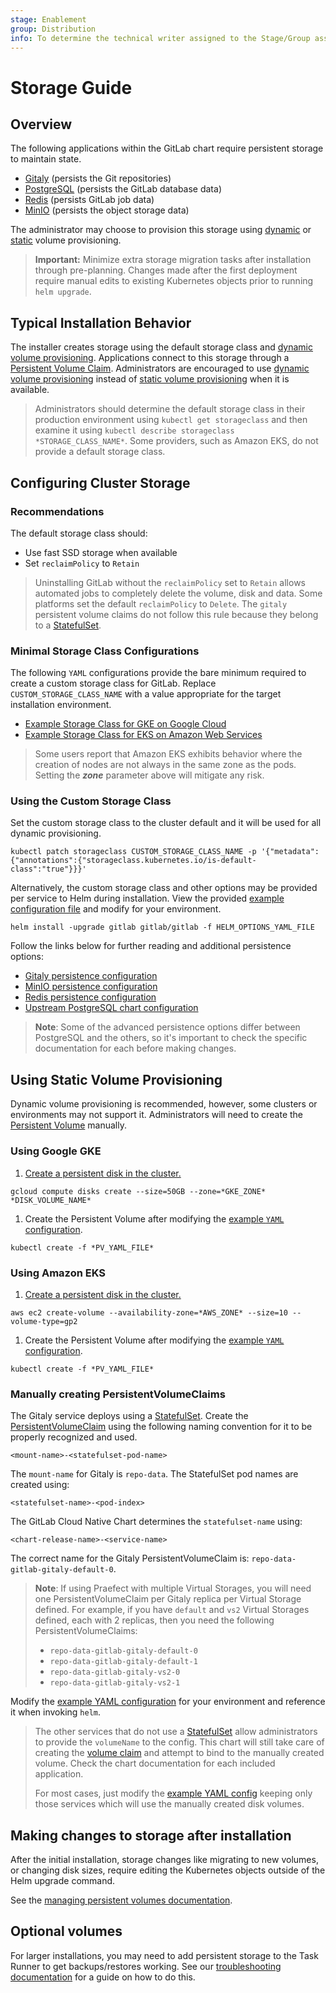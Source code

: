 ```yaml
---
stage: Enablement
group: Distribution
info: To determine the technical writer assigned to the Stage/Group associated with this page, see https://about.gitlab.com/handbook/engineering/ux/technical-writing/#designated-technical-writers
---
```


# Storage Guide

## Overview

The following applications within the GitLab chart require persistent storage to maintain state.

- [Gitaly](../charts/gitlab/gitaly/index.md) (persists the Git repositories)
- [PostgreSQL](https://github.com/bitnami/charts/tree/master/bitnami/postgresql) (persists the GitLab database data)
- [Redis](https://github.com/bitnami/charts/tree/master/bitnami/redis) (persists GitLab job data)
- [MinIO](../charts/minio/index.md) (persists the object storage data)

The administrator may choose to provision this storage using [dynamic](https://kubernetes.io/docs/concepts/storage/persistent-volumes/#dynamic) or [static](https://kubernetes.io/docs/concepts/storage/persistent-volumes/#static) volume provisioning.

> **Important:** Minimize extra storage migration tasks after installation through pre-planning. Changes made
> after the first deployment require manual edits to existing Kubernetes objects prior to running `helm upgrade`.

## Typical Installation Behavior

The installer creates storage using the default storage class and [dynamic volume provisioning](https://kubernetes.io/docs/concepts/storage/persistent-volumes/#dynamic). Applications
connect to this storage through a [Persistent Volume Claim](https://kubernetes.io/docs/concepts/storage/persistent-volumes/#persistentvolumeclaims). Administrators are encouraged to use [dynamic volume provisioning](https://kubernetes.io/docs/concepts/storage/persistent-volumes/#dynamic)
instead of [static volume provisioning](https://kubernetes.io/docs/concepts/storage/persistent-volumes/#static) when it is available.

> Administrators should determine the default storage class in their production environment using `kubectl get storageclass`
> and then examine it using `kubectl describe storageclass *STORAGE_CLASS_NAME*`. Some providers, such as Amazon EKS, do not provide a default storage class.

## Configuring Cluster Storage

### Recommendations

The default storage class should:

- Use fast SSD storage when available
- Set `reclaimPolicy` to `Retain`

> Uninstalling GitLab without the `reclaimPolicy` set to `Retain` allows automated jobs to completely delete the volume, disk and data.
> Some platforms set the default `reclaimPolicy` to `Delete`. The `gitaly` persistent volume claims do not follow this rule because
> they belong to a [StatefulSet](https://kubernetes.io/docs/concepts/workloads/controllers/statefulset/).

### Minimal Storage Class Configurations

The following `YAML` configurations provide the bare minimum required to create a custom storage class for GitLab. Replace
`CUSTOM_STORAGE_CLASS_NAME` with a value appropriate for the target installation environment.

- [Example Storage Class for GKE on Google Cloud](https://gitlab.com/gitlab-org/charts/gitlab/blob/master/examples/storage/gke_storage_class.yml)
- [Example Storage Class for EKS on Amazon Web Services](https://gitlab.com/gitlab-org/charts/gitlab/blob/master/examples/storage/eks_storage_class.yml)

> Some users report that Amazon EKS exhibits behavior where the creation of nodes are not always
> in the same zone as the pods. Setting the ***zone*** parameter above will mitigate any risk.

### Using the Custom Storage Class

Set the custom storage class to the cluster default and it will be used for all dynamic provisioning.

```shell
kubectl patch storageclass CUSTOM_STORAGE_CLASS_NAME -p '{"metadata": {"annotations":{"storageclass.kubernetes.io/is-default-class":"true"}}}'
```

Alternatively, the custom storage class and other options may be provided per service to Helm during installation. View
the provided [example configuration file](https://gitlab.com/gitlab-org/charts/gitlab/blob/master/examples/storage/helm_options.yml) and modify for your environment.

```shell
helm install -upgrade gitlab gitlab/gitlab -f HELM_OPTIONS_YAML_FILE
```

Follow the links below for further reading and additional persistence options:

- [Gitaly persistence configuration](../charts/gitlab/gitaly/index.md#git-repository-persistence)
- [MinIO persistence configuration](../charts/minio/index.md#persistence)
- [Redis persistence configuration](https://github.com/bitnami/charts/tree/master/bitnami/redis#persistence)
- [Upstream PostgreSQL chart configuration](https://github.com/bitnami/charts/tree/master/bitnami/postgresql#configuration-and-installation-details)

> **Note**: Some of the advanced persistence options differ between PostgreSQL and the others, so it's important to check
> the specific documentation for each before making changes.

## Using Static Volume Provisioning

Dynamic volume provisioning is recommended, however, some clusters or environments may not support it. Administrators
will need to create the [Persistent Volume](https://kubernetes.io/docs/concepts/storage/persistent-volumes/#persistent-volumes) manually.

### Using Google GKE

1. [Create a persistent disk in the cluster.](https://kubernetes.io/docs/concepts/storage/volumes/#creating-a-pd)

```shell
gcloud compute disks create --size=50GB --zone=*GKE_ZONE* *DISK_VOLUME_NAME*
```

1. Create the Persistent Volume after modifying the [example `YAML` configuration](https://gitlab.com/gitlab-org/charts/gitlab/blob/master/examples/storage/gke_pv_example.yml).

```shell
kubectl create -f *PV_YAML_FILE*
```

### Using Amazon EKS

1. [Create a persistent disk in the cluster.](https://kubernetes.io/docs/concepts/storage/volumes/#creating-an-ebs-volume)

```shell
aws ec2 create-volume --availability-zone=*AWS_ZONE* --size=10 --volume-type=gp2
```

1. Create the Persistent Volume after modifying the [example `YAML` configuration](https://gitlab.com/gitlab-org/charts/gitlab/blob/master/examples/storage/eks_pv_example.yml).

```shell
kubectl create -f *PV_YAML_FILE*
```

### Manually creating PersistentVolumeClaims

The Gitaly service deploys using a [StatefulSet](https://kubernetes.io/docs/concepts/workloads/controllers/statefulset/). Create the [PersistentVolumeClaim](https://kubernetes.io/docs/concepts/storage/persistent-volumes/#persistentvolumeclaims)
using the following naming convention for it to be properly recognized and used.

```plaintext
<mount-name>-<statefulset-pod-name>
```

The `mount-name` for Gitaly is `repo-data`. The StatefulSet pod names are created using:

```plaintext
<statefulset-name>-<pod-index>
```

The GitLab Cloud Native Chart determines the `statefulset-name` using:

```plaintext
<chart-release-name>-<service-name>
```

The correct name for the Gitaly PersistentVolumeClaim is: `repo-data-gitlab-gitaly-default-0`.

> **Note**: If using Praefect with multiple Virtual Storages, you will need one PersistentVolumeClaim
> per Gitaly replica per Virtual Storage defined. For example, if you have `default` and `vs2` Virtual
> Storages defined, each with 2 replicas, then you need the following PersistentVolumeClaims:
>
> - `repo-data-gitlab-gitaly-default-0`
> - `repo-data-gitlab-gitaly-default-1`
> - `repo-data-gitlab-gitaly-vs2-0`
> - `repo-data-gitlab-gitaly-vs2-1`

Modify the [example YAML configuration](https://gitlab.com/gitlab-org/charts/gitlab/blob/master/examples/storage/gitaly_persistent_volume_claim.yml) for your environment and reference it when invoking `helm`.

> The other services that do not use a [StatefulSet](https://kubernetes.io/docs/concepts/workloads/controllers/statefulset/) allow administrators to provide the `volumeName`
> to the config. This chart will still take care of creating the [volume claim](https://kubernetes.io/docs/concepts/storage/persistent-volumes/#persistentvolumeclaims) and attempt to bind
> to the manually created volume. Check the chart documentation for each included application.
>
> For most cases, just modify the [example YAML config](https://gitlab.com/gitlab-org/charts/gitlab/blob/master/examples/storage/use_manual_volumes.yml) keeping only those services which
> will use the manually created disk volumes.

## Making changes to storage after installation

After the initial installation, storage changes like migrating to new volumes,
or changing disk sizes, require editing the Kubernetes objects outside of the
Helm upgrade command.

See the [managing persistent volumes documentation](../advanced/persistent-volumes/index.md).

## Optional volumes

For larger installations, you may need to add persistent storage to the Task Runner to get backups/restores working. See our [troubleshooting documentation](../backup-restore/#pod-eviction-issues) for a guide on how to do this.

